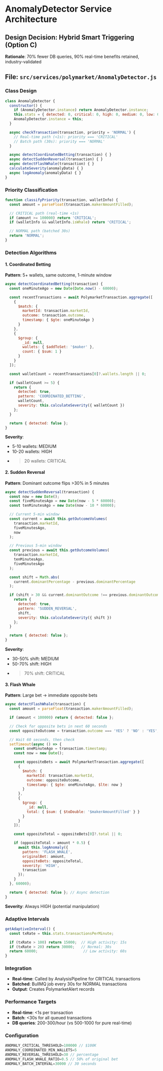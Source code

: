 # AnomalyDetector Service Architecture

## Design Decision: Hybrid Smart Triggering (Option C)

**Rationale**: 70% fewer DB queries, 90% real-time benefits retained, industry-validated

## File: `src/services/polymarket/AnomalyDetector.js`

### Class Design
```javascript
class AnomalyDetector {
  constructor() {
    if (AnomalyDetector.instance) return AnomalyDetector.instance;
    this.stats = { detected: 0, critical: 0, high: 0, medium: 0, low: 0 };
    AnomalyDetector.instance = this;
  }

  async checkTransaction(transaction, priority = 'NORMAL') {
    // Real-time path (<1s): priority === 'CRITICAL'
    // Batch path (30s): priority === 'NORMAL'
  }

  async detectCoordinatedBetting(transaction) { }
  async detectSuddenReversal(transaction) { }
  async detectFlashWhale(transaction) { }
  calculateSeverity(anomalyData) { }
  async logAnomaly(anomalyData) { }
}
```

### Priority Classification

```javascript
function classifyPriority(transaction, walletInfo) {
  const amount = parseFloat(transaction.makerAmountFilled);

  // CRITICAL path (real-time <1s)
  if (amount >= 100000) return 'CRITICAL';
  if (walletInfo && walletInfo.isWhale) return 'CRITICAL';

  // NORMAL path (batched 30s)
  return 'NORMAL';
}
```

### Detection Algorithms

#### 1. Coordinated Betting
**Pattern**: 5+ wallets, same outcome, 1-minute window

```javascript
async detectCoordinatedBetting(transaction) {
  const oneMinuteAgo = new Date(Date.now() - 60000);

  const recentTransactions = await PolymarketTransaction.aggregate([
    {
      $match: {
        marketId: transaction.marketId,
        outcome: transaction.outcome,
        timestamp: { $gte: oneMinuteAgo }
      }
    },
    {
      $group: {
        _id: null,
        wallets: { $addToSet: '$maker' },
        count: { $sum: 1 }
      }
    }
  ]);

  const walletCount = recentTransactions[0]?.wallets.length || 0;

  if (walletCount >= 5) {
    return {
      detected: true,
      pattern: 'COORDINATED_BETTING',
      walletCount,
      severity: this.calculateSeverity({ walletCount })
    };
  }

  return { detected: false };
}
```

**Severity**:
- 5-10 wallets: MEDIUM
- 10-20 wallets: HIGH
- >20 wallets: CRITICAL

#### 2. Sudden Reversal
**Pattern**: Dominant outcome flips >30% in 5 minutes

```javascript
async detectSuddenReversal(transaction) {
  const now = new Date();
  const fiveMinutesAgo = new Date(now - 5 * 60000);
  const tenMinutesAgo = new Date(now - 10 * 60000);

  // Current 5-min window
  const current = await this.getOutcomeVolumes(
    transaction.marketId,
    fiveMinutesAgo,
    now
  );

  // Previous 5-min window
  const previous = await this.getOutcomeVolumes(
    transaction.marketId,
    tenMinutesAgo,
    fiveMinutesAgo
  );

  const shift = Math.abs(
    current.dominantPercentage - previous.dominantPercentage
  );

  if (shift > 30 && current.dominantOutcome !== previous.dominantOutcome) {
    return {
      detected: true,
      pattern: 'SUDDEN_REVERSAL',
      shift,
      severity: this.calculateSeverity({ shift })
    };
  }

  return { detected: false };
}
```

**Severity**:
- 30-50% shift: MEDIUM
- 50-70% shift: HIGH
- >70% shift: CRITICAL

#### 3. Flash Whale
**Pattern**: Large bet → immediate opposite bets

```javascript
async detectFlashWhale(transaction) {
  const amount = parseFloat(transaction.makerAmountFilled);

  if (amount < 100000) return { detected: false };

  // Check for opposite bets in next 60 seconds
  const oppositeOutcome = transaction.outcome === 'YES' ? 'NO' : 'YES';

  // Wait 60 seconds, then check
  setTimeout(async () => {
    const oneMinuteAgo = transaction.timestamp;
    const now = new Date();

    const oppositeBets = await PolymarketTransaction.aggregate([
      {
        $match: {
          marketId: transaction.marketId,
          outcome: oppositeOutcome,
          timestamp: { $gte: oneMinuteAgo, $lte: now }
        }
      },
      {
        $group: {
          _id: null,
          total: { $sum: { $toDouble: '$makerAmountFilled' } }
        }
      }
    ]);

    const oppositeTotal = oppositeBets[0]?.total || 0;

    if (oppositeTotal > amount * 0.5) {
      await this.logAnomaly({
        pattern: 'FLASH_WHALE',
        originalBet: amount,
        oppositeBets: oppositeTotal,
        severity: 'HIGH',
        transaction
      });
    }
  }, 60000);

  return { detected: false }; // Async detection
}
```

**Severity**: Always HIGH (potential manipulation)

### Adaptive Intervals

```javascript
getAdaptiveInterval() {
  const txRate = this.stats.transactionsPerMinute;

  if (txRate > 100) return 15000;  // High activity: 15s
  if (txRate > 20) return 30000;   // Normal: 30s
  return 60000;                     // Low activity: 60s
}
```

### Integration
- **Real-time**: Called by AnalysisPipeline for CRITICAL transactions
- **Batched**: BullMQ job every 30s for NORMAL transactions
- **Output**: Creates PolymarketAlert records

### Performance Targets
- **Real-time**: <1s per transaction
- **Batch**: <30s for all queued transactions
- **DB queries**: 200-300/hour (vs 500-1000 for pure real-time)

### Configuration
```javascript
ANOMALY_CRITICAL_THRESHOLD=100000 // $100K
ANOMALY_COORDINATED_MIN_WALLETS=5
ANOMALY_REVERSAL_THRESHOLD=30 // percentage
ANOMALY_FLASH_WHALE_RATIO=0.5 // 50% of original bet
ANOMALY_BATCH_INTERVAL=30000 // 30 seconds
```

